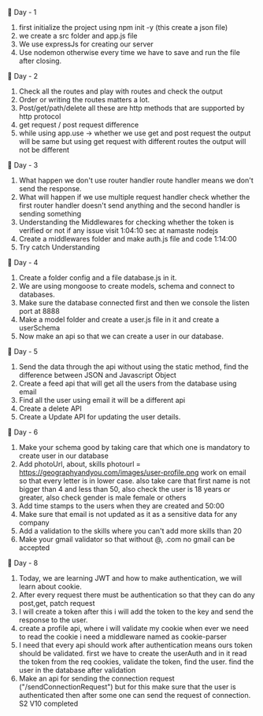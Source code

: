 📌 Day - 1
1. first initialize the project using 
   npm init -y (this create a json file)
2. we create a src folder and app.js file
3. We use expressJs for creating our server
4. Use nodemon otherwise every time we have
    to save and run the file after closing.


📌 Day - 2
1. Check all the routes and play with 
    routes and check the output
2. Order or writing the routes matters
    a lot. 
3. Post/get/path/delete all these are 
    http methods that are supported by
    http protocol
4.  get request / post request difference
5.  while using app.use -> whether we use
    get and post request the output will be
    same but using get request with different
    routes the output will not be different


📌 Day - 3
1. What happen we don't use router handler
    route handler means we don't send the
    response.
2. What will happen if we use multiple request
    handler check whether the first router 
    handler doesn't send anything and the 
    second handler is sending something  
3. Understanding the Middlewares for checking
    whether the token is verified or not
    if any issue visit 1:04:10 sec at namaste 
    nodejs
4. Create a middlewares folder and make auth.js
    file and code 1:14:00
5. Try catch Understanding
                         


📌 Day - 4
1. Create a folder config and a file database.js
    in it.
2. We are using mongoose to create models,
    schema and connect to databases.
3.  Make sure the database connected first
    and then we console the listen port at 8888
4. Make a model folder and create a user.js
    file in it and create a userSchema 
5. Now make an api so that we can create
    a user in our database.



📌 Day - 5
1. Send the data through the api without using
    the static method, find the difference between
    JSON and Javascript Object
2. Create a feed api that will get all the users
    from the database using email
3. Find all the user using email it will be a different
    api
4. Create a delete API
5. Create a Update API for updating the user
    details.



📌 Day - 6
1. Make your schema good by taking care that
    which one is mandatory to create user in
    our database
2. Add photoUrl, about, skills photourl = 
    https://geographyandyou.com/images/user-profile.png
    work on email so that every letter is in lower 
    case. also take care that first name is not
    bigger than 4 and less than 50, also check
    the user is 18 years or greater, also check
    gender is male female or others
3. Add time stamps to the users when they are
    created and  50:00
4. Make sure that email is not updated as it 
    as a sensitive data for any company
5. Add a validation to the skills where you can't
    add more skills than 20
6. Make your gmail validator so that without
    @, .com no gmail can be accepted


📌 Day - 8
1. Today, we are learning JWT and how to make
    authentication, we will learn about cookie.
2. After every request there must be authentication
    so that they can do any post,get, patch 
    request
3. I will create a token after this i will add the
    token to the key and send the response to
    the user.
4. create a profile api, where i will validate my
    cookie when ever we need to read the cookie
    i need a middleware named as cookie-parser
5.  I need that every api should work after 
    authentication means ours token should be
    validated. first we have to create the 
    userAuth and in it read the token from the
    req cookies, validate the token,  find the 
    user. find the user in the database after
    validation
6. Make an api for sending the connection 
    request ("/sendConnectionRequest") but
    for this make sure that the user is 
    authenticated then after some one can 
    send the request of connection. 
    S2 V10 completed